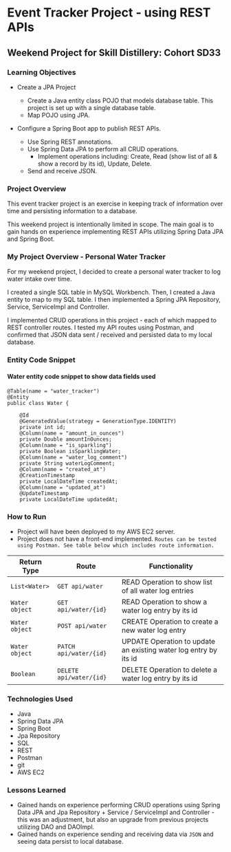 # Event Tracker Project - using REST APIs

## Weekend Project for Skill Distillery: Cohort SD33

### Learning Objectives

* Create a JPA Project
  * Create a Java entity class POJO that models database table. This project is set up with a single database table.
  * Map POJO using JPA.

* Configure a Spring Boot app to publish REST APIs.
  * Use Spring REST annotations.
  * Use Spring Data JPA to perform all CRUD operations.
       * Implement operations including: Create, Read (show list of all & show a record by its id), Update, Delete.
  * Send and receive JSON.

### Project Overview

  This event tracker project is an exercise in keeping track of information over time and persisting information to a database.

  This weekend project is intentionally limited in scope. The main goal is to gain hands on experience implementing REST APIs utilizing Spring Data JPA
  and Spring Boot.

### My Project Overview - Personal Water Tracker

   For my weekend project, I decided to create a personal water tracker to log water intake over time.

   I created a single SQL table in MySQL Workbench. Then, I created a Java entity to map to my SQL table. I then implemented a Spring JPA Repository,
   Service, ServiceImpl and Controller.

   I implemented CRUD operations in this project - each of which mapped to REST controller routes. I tested my API routes using Postman, and confirmed that
   JSON data sent / received and persisted data to my local database.

### Entity Code Snippet

#### Water entity code snippet to show data fields used


```
@Table(name = "water_tracker")
@Entity
public class Water {

	@Id
	@GeneratedValue(strategy = GenerationType.IDENTITY)
	private int id;
	@Column(name = "amount_in_ounces")
	private Double amountInOunces;
	@Column(name = "is_sparkling")
	private Boolean isSparklingWater;
	@Column(name = "water_log_comment")
	private String waterLogComment;
	@Column(name = "created_at")
	@CreationTimestamp
	private LocalDateTime createdAt;
	@Column(name = "updated_at")
	@UpdateTimestamp
	private LocalDateTime updatedAt;
  ```

### How to Run
   * Project will have been deployed to my AWS EC2 server.
   * Project does not have a front-end implemented. `Routes can be tested using Postman. See table below which includes route information.`

   | Return Type     | Route          | Functionality    |
   |-----------------|-----------------|-----------------|
   | `List<Water>` | `GET api/water` | READ Operation to show list of all water log entries  |
   | `Water object`     | `GET api/water/{id}`  | READ Operation to show a water log entry by its id  |
   | `Water object`     | `POST api/water`  | CREATE Operation to create a new water log entry  |
   | `Water object`     | `PATCH api/water/{id}`   | UPDATE Operation to update an existing water log entry by its id  |
   | `Boolean`     | `DELETE api/water/{id}`   | DELETE Operation to delete a water log entry by its id  |

### Technologies Used
   * Java
   * Spring Data JPA
   * Spring Boot
   * Jpa Repository
   * SQL
   * REST
   * Postman
   * git
   * AWS EC2

### Lessons Learned
   * Gained hands on experience performing CRUD operations using Spring Data JPA and Jpa Repository + Service / ServiceImpl and Controller - this was
   an adjustment, but also an upgrade from previous projects utilizing DAO and DAOImpl.
   * Gained hands on experience sending and receiving data via `JSON` and seeing data persist to local database.

